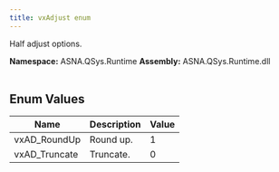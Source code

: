 ```yaml
---
title: vxAdjust enum
---
```


Half adjust options.

**Namespace:** ASNA.QSys.Runtime
**Assembly:** ASNA.QSys.Runtime.dll
<br>
<br>

## Enum Values

| Name | Description | Value
| --- | --- | --- 
| vxAD_RoundUp | Round up. | 1 |
| vxAD_Truncate | Truncate. | 0 |
